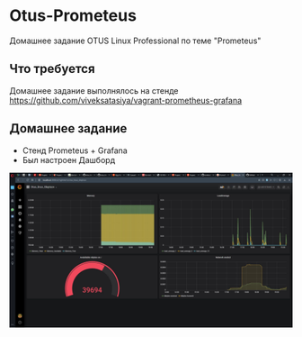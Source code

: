 # Otus-Prometeus
Домашнее задание OTUS Linux Professional по теме "Prometeus"

## Что требуется
Домашнее задание выполнялось на стенде
https://github.com/viveksatasiya/vagrant-prometheus-grafana


## Домашнее задание
* Стенд Prometeus + Grafana
* Был настроен Дашборд

![dashboard](https://github.com/gardvor/Otus-Linux/blob/main/Otus-Prometeus/Screenshot.jpg)



